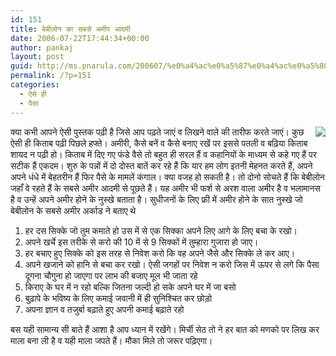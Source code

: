 ```yaml
---
id: 151
title: बेबीलोन का सबसे अमीर आदमी
date: 2006-07-22T17:44:34+00:00
author: pankaj
layout: post
guid: http://ms.pnarula.com/200607/%e0%a4%ac%e0%a5%87%e0%a4%ac%e0%a5%80%e0%a4%b2%e0%a5%8b%e0%a4%a8-%e0%a4%95%e0%a4%be-%e0%a4%b8%e0%a4%ac%e0%a4%b8%e0%a5%87-%e0%a4%85%e0%a4%ae%e0%a5%80%e0%a4%b0-%e0%a4%86%e0%a4%a6%e0%a4%ae%e0%a5%80/
permalink: /?p=151
categories:
  - ऐसे ही
  - पैसा
---
```

[<img src="http://images.amazon.com/images/P/0451205367.01._SCTHUMBZZZ_.jpg" align="right" />](http://www.amazon.com/gp/product/0451205367)क्या कभी आपने ऐसी पुस्तक पढ़ी है जिसे आप पढ़ते जाएं व लिखने वाले की तारीफ करते जाएं। कुछ ऐसी ही किताब पढ़ी पिछले हफ्ते। अमीरी, कैसे बनें व कैसे बनाए रखें पर इससे पतली व बढ़िया किताब शायद न पढ़ी हो। किताब में दिए गए फंडे वैसे तो बहुत ही सरल हैं व कहानियों के माध्यम से कहे गए हैं पर सटीक हैं एकदम। शुरु के पन्नों में दो दोस्त बातें कर रहे हैं कि   यार हम लोग इतनी मेहनत करते हैं, अपने अपने धंधे में बेहतरीन हैं फिर पैसे के मामलें कंगाल। क्या वजह हो सकती है। तो दोनो सोचते हैं कि बेबीलोन जहाँ वे रहते हैं के सबसे अमीर आदमी से पूछते हैं। यह अमीर भी फर्श से अरश वाला अमीर है व भलामानस है व उन्हें अपने अमीर होने के नुस्खे बताता है। सुधीजनों के लिए फ्री में अमीर होने के सात नुस्खे जो बेबीलोन के सबसे अमीर अर्काड ने बताए थे

  1. हर दस सिक्के जो तुम कमाते हो उस में से एक सिक्का अपने लिए आगे के लिए बचा के रखो।
  2. अपने खर्चे इस तरीके से करो की 10 में से 9 सिक्कों में तुम्हारा गुजारा हो जाए।
  3. हर बचाए हुए सिक्के को इस तरह से निवेश करो कि वह अपने जैसे और सिक्के ले कर आए।
  4. अपने खजाने को हानि से बचा कर रखो। ऐसी जगहों पर निवेश न करो जिस में ऊपर से लगे कि पैसा दूगना चौगुना हो जाएगा पर लाभ की बजाए मूल भी जाता रहे
  5. किराए के घर में न रहो बल्कि जितना जल्दी हो सके अपने घर में जा बसो
  6. बुढ़ापे के भविष्य के लिए कमाई जवानी में ही सुनिश्चित कर छोड़ो
  7. अपना ज्ञान व तजुर्बा बढ़ाते हुए अपनी कमाई बढ़ाते रहो

बस यही सामान्य सी बाते हैं आशा है आप ध्यान में रखेंगे। मिर्ची सेठ तो ने हर बात को मणको पर लिख कर माला बना ली है व यही माला जपते हैं। मौका मिले तो जरूर पढ़िएगा।
